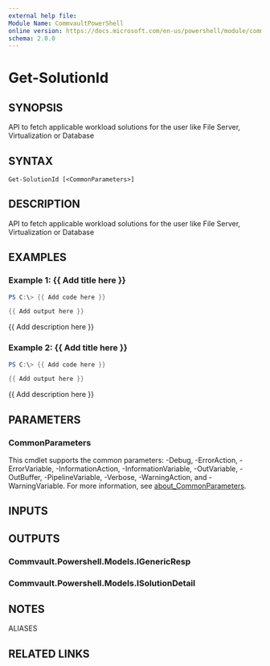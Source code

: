```yaml
---
external help file:
Module Name: CommvaultPowerShell
online version: https://docs.microsoft.com/en-us/powershell/module/commvaultpowershell/get-solutionid
schema: 2.0.0
---
```


# Get-SolutionId

## SYNOPSIS
API to fetch applicable workload solutions for the user like File Server, Virtualization or Database

## SYNTAX

```
Get-SolutionId [<CommonParameters>]
```

## DESCRIPTION
API to fetch applicable workload solutions for the user like File Server, Virtualization or Database

## EXAMPLES

### Example 1: {{ Add title here }}
```powershell
PS C:\> {{ Add code here }}

{{ Add output here }}
```

{{ Add description here }}

### Example 2: {{ Add title here }}
```powershell
PS C:\> {{ Add code here }}

{{ Add output here }}
```

{{ Add description here }}

## PARAMETERS

### CommonParameters
This cmdlet supports the common parameters: -Debug, -ErrorAction, -ErrorVariable, -InformationAction, -InformationVariable, -OutVariable, -OutBuffer, -PipelineVariable, -Verbose, -WarningAction, and -WarningVariable. For more information, see [about_CommonParameters](http://go.microsoft.com/fwlink/?LinkID=113216).

## INPUTS

## OUTPUTS

### Commvault.Powershell.Models.IGenericResp

### Commvault.Powershell.Models.ISolutionDetail

## NOTES

ALIASES

## RELATED LINKS

